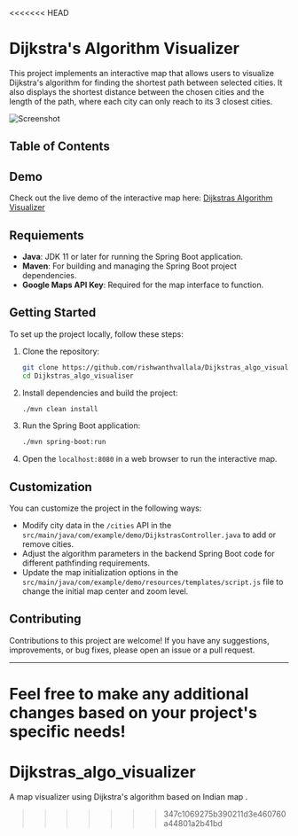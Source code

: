 <<<<<<< HEAD

# Dijkstra's Algorithm Visualizer

This project implements an interactive map that allows users to visualize Dijkstra's algorithm for finding the shortest path between selected cities. It also displays the shortest distance between the chosen cities and the length of the path, where each city can only reach to its 3 closest cities.

![Screenshot](image.png)

## Table of Contents


## Demo

Check out the live demo of the interactive map here: [Dijkstras Algorithm Visualizer](https://rishwanthvallala.github.io/Dijkstras_algo_visualiser/)



## Requiements

- **Java**: JDK 11 or later for running the Spring Boot application.
- **Maven**: For building and managing the Spring Boot project dependencies.
- **Google Maps API Key**: Required for the map interface to function.


## Getting Started

To set up the project locally, follow these steps:

1. Clone the repository:
   ```sh
   git clone https://github.com/rishwanthvallala/Dijkstras_algo_visualiser.git
   cd Dijkstras_algo_visualiser
   ```

2. Install dependencies and build the project:
   ```sh
   ./mvn clean install
   ```

3. Run the Spring Boot application:
   ```sh
   ./mvn spring-boot:run
   ```

4. Open the `localhost:8080` in a web browser to run the interactive map.


## Customization

You can customize the project in the following ways:

- Modify city data in the `/cities` API in the `src/main/java/com/example/demo/DijkstrasController.java` to add or remove cities.
- Adjust the algorithm parameters in the backend Spring Boot code for different pathfinding requirements.
- Update the map initialization options in the `src/main/java/com/example/demo/resources/templates/script.js` file to change the initial map center and zoom level.




## Contributing

Contributions to this project are welcome! If you have any suggestions, improvements, or bug fixes, please open an issue or a pull request.

---

Feel free to make any additional changes based on your project's specific needs!
=======
# Dijkstras_algo_visualizer
A map  visualizer using Dijkstra's algorithm based on Indian map .
>>>>>>> 347c1069275b390211d3e460760a44801a2b41bd
